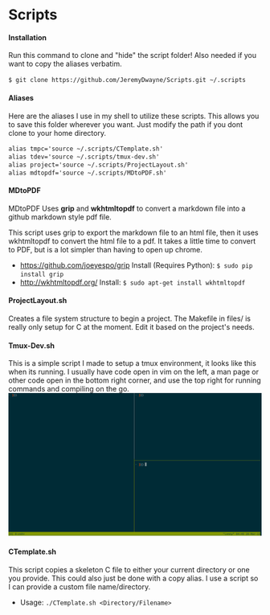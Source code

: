# Scripts
#### Installation
Run this command to clone and "hide" the script folder! Also needed if you want to copy the aliases verbatim.

`$ git clone https://github.com/JeremyDwayne/Scripts.git ~/.scripts`

#### Aliases
Here are the aliases I use in my shell to utilize these scripts. This allows you to save this folder wherever you want. Just modify the path if you dont clone to your home directory.
````
alias tmpc='source ~/.scripts/CTemplate.sh'
alias tdev='source ~/.scripts/tmux-dev.sh'
alias project='source ~/.scripts/ProjectLayout.sh'
alias mdtopdf='source ~/.scripts/MDtoPDF.sh'
````

#### MDtoPDF
MDtoPDF Uses **grip** and **wkhtmltopdf** to convert a markdown file into a github markdown style pdf file.

This script uses grip to export the markdown file to an html file, then it uses wkhtmltopdf to convert the html file to a pdf. It takes a little time to convert to PDF, but is a lot simpler than having to open up chrome.

* https://github.com/joeyespo/grip 
Install (Requires Python):
`$ sudo pip install grip`
* http://wkhtmltopdf.org/
Install:
`$ sudo apt-get install wkhtmltopdf`

#### ProjectLayout.sh
Creates a file system structure to begin a project. The Makefile in files/ is really only setup for C at the moment. Edit it based on the project's needs.

#### Tmux-Dev.sh
This is a simple script I made to setup a tmux environment, it looks like this when its running. I usually have code open in vim on the left, a man page or other code open in the bottom right corner, and use the top right for running commands and compiling on the go.
![tmux](files/tmux.png)

#### CTemplate.sh
This script copies a skeleton C file to either your current directory or one you provide. This could also just be done with a copy alias. I use a script so I can provide a custom file name/directory.
* Usage: `./CTemplate.sh <Directory/Filename>`

